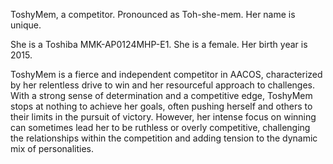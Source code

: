 ToshyMem, a competitor. Pronounced as Toh-she-mem. Her name is unique.  

She is a Toshiba MMK-AP0124MHP-E1. She is a female. Her birth year is 2015.


ToshyMem is a fierce and independent competitor in AACOS, characterized by her relentless drive to win and her resourceful approach to challenges. With a strong sense of determination and a competitive edge, ToshyMem stops at nothing to achieve her goals, often pushing herself and others to their limits in the pursuit of victory. However, her intense focus on winning can sometimes lead her to be ruthless or overly competitive, challenging the relationships within the competition and adding tension to the dynamic mix of personalities.